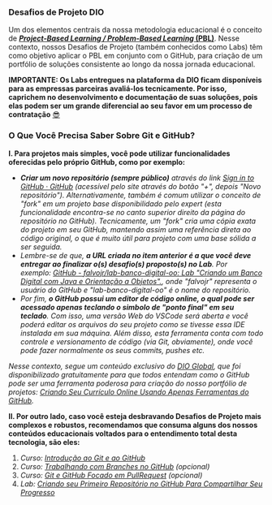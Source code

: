### Desafios de Projeto DIO

Um dos elementos centrais da nossa metodologia educacional é o conceito de [***Project-Based Learning / Problem-Based Learning* (PBL)**](https://www.uvu.edu/otl/resources/group_work/pbl.html). Nesse contexto, nossos Desafios de Projeto (também conhecidos como Labs) têm como objetivo aplicar o PBL em conjunto com o GitHub, para criação de um portfólio de soluções consistente ao longo da nossa jornada educacional.

**IMPORTANTE: Os Labs entregues na plataforma da DIO ficam disponíveis para as empressas parceiras avaliá-los tecnicamente. Por isso, caprichem no desenvolvimento e documentação de suas soluções, pois elas podem ser um grande diferencial ao seu favor em um processo de contratação** [😎](https://emojipedia.org/pt/rosto-sorridente-com-%C3%B3culos-escuros/)

### O Que Você Precisa Saber Sobre Git e GitHub?

**I. Para projetos mais simples, você pode utilizar funcionalidades oferecidas pelo próprio GitHub, como por exemplo:**

- ***Criar um novo repositório (sempre público)** através do link [Sign in to GitHub · GitHub](https://github.com/new) (acessível pelo site através do botão "+", depois "Novo repositório"). Alternativamente, também é comum utilizar o conceito de "fork" em um projeto base disponibilidado pelo expert (esta funcionalidade encontra-se no canto superior direito da página do repositório no GitHub). Tecnicamente, um "fork" cria uma cópia exata do projeto em seu GitHub, mantendo assim uma referência direta ao código original, o que é muito útil para projeto com uma base sólida a ser seguida.*
- *Lembre-se de que, **a URL criada no item anterior é a que você deve entregar ao finalizar o(s) desafio(s) proposto(s) no Lab**. Por exemplo: [GitHub - falvojr/lab-banco-digital-oo: Lab &quot;Criando um Banco Digital com Java e Orientação a Objetos&quot;.](https://github.com/falvojr/lab-banco-digital-oo), onde "falvojr" representa o usuário do GitHub e "lab-banco-digital-oo" é o nome do repositório.*
- *Por fim, **o GitHub possui um editor de código online, o qual pode ser acessado apenas teclando o simbolo de "ponto final" em seu teclado**. Com isso, uma versão Web do VSCode será aberta e você poderá editar os arquivos do seu projeto como se tivesse essa IDE instalada em sua máquina. Além disso, esta ferramenta conta com todo controle e versionamento de código (via Git, obviamente), onde você pode fazer normalmente os seus commits, pushes etc.*

*Nesse contexto, segue um conteúdo exclusivo do [DIO Global](https://lp.dio.me/global/), que foi disponibilizado gratuitamente para que todos entendam como o GitHub pode ser uma ferramenta poderosa para criação do nosso portfólio de projetos: [Criando Seu Currículo Online Usando Apenas Ferramentas do GitHub](https://www.youtube.com/watch?v=WfD_S2Vi4qI&t=1304s).*

**II. Por outro lado, caso você esteja desbravando Desafios de Projeto mais complexos e robustos, recomendamos que consuma alguns dos nossos conteúdos educacionais voltados para o entendimento total desta tecnologia, são eles:**

1. *Curso: [Introdução ao Git e ao GitHub](https://web.dio.me/course/introducao-ao-git-e-ao-github/learning/75b9fe49-6ed4-4480-83a7-7e37fc356aa9)*
2. *Curso: [Trabalhando com Branches no GitHub](https://web.dio.me/course/trabalhando-com-branches-no-github/learning/32d05c5a-53b7-4f1d-a798-b9a8658240de) (opcional)*
3. *Curso: [Git e GitHub Focado em PullRequest](https://web.dio.me/course/git-e-github-focado-em-pullrequest/learning/7ee9e586-a200-41de-a075-fd6a7b4b5a1e) (opcional)*
4. *Lab: [Criando seu Primeiro Repositório no GitHub Para Compartilhar Seu Progresso](https://web.dio.me/project/criando-seu-primeiro-repositorio-no-github-para-compartilhar-seu-progresso/learning/a6e285fa-b9a0-4bc2-8353-7b729dabcf0c)*
